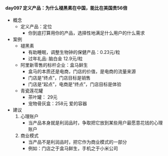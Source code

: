 #### day097 定义产品：为什么褪黑素在中国，能比在美国贵56倍 ####
- 概念
	- 定义产品：定位
		- 你到底打算用你的产品，选择性地满足什么用户的什么需求
- 案例
	- 褪黑素
		- 有助睡眠，调整生物钟的保健产品：0.23元/粒
		- 过年礼品: 脑白金 12.9元/粒
	- 阿里新零售的标杆企业：盒马鲜生
		- 盒马的本质还是电商，门店的价值，是电商的流量来源
		- 门店是“终点”，门店目标是销售
		- 门店是“起点”，电商是“终点”，门店目标是体验
	- 青瓷莲花罐
		- 茶叶罐： 29元
		- 宠物骨灰盒：258元 爱的容器
- 建议
	1. 心理账户
		- 当产品本身就是利润品时，争取把它放到某些用户最愿意花钱的心理账户
	2. 商业模式
		- 当产品不是利润品时，把它作为商业模式的一部分
		- 例如：门店之于盒马鲜生，手机之于小米公司